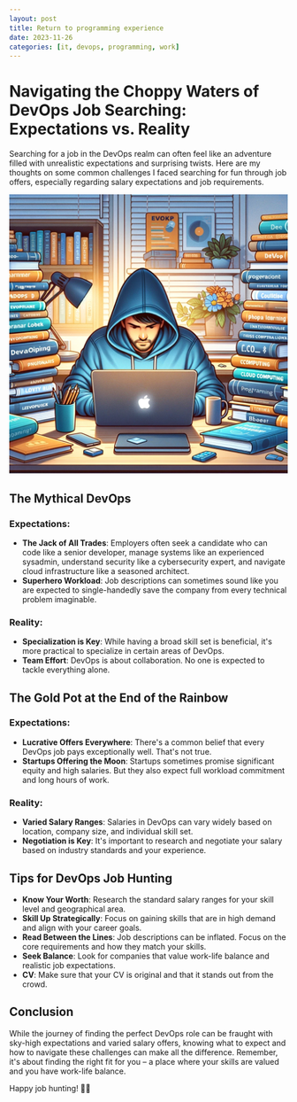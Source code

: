 ```yaml
---
layout: post
title: Return to programming experience
date: 2023-11-26
categories: [it, devops, programming, work]
---
```


# Navigating the Choppy Waters of DevOps Job Searching: Expectations vs. Reality

Searching for a job in the DevOps realm can often feel like an adventure filled with unrealistic expectations and surprising twists. Here are my thoughts on some common challenges I faced searching for fun through job offers, especially regarding salary expectations and job requirements.

![Job Searching in Tech](../../screenshots/programmer.png)


## The Mythical DevOps

### Expectations:
- **The Jack of All Trades**: Employers often seek a candidate who can code like a senior developer, manage systems like an experienced sysadmin, understand security like a cybersecurity expert, and navigate cloud infrastructure like a seasoned architect.
- **Superhero Workload**: Job descriptions can sometimes sound like you are expected to single-handedly save the company from every technical problem imaginable.
### Reality:
- **Specialization is Key**: While having a broad skill set is beneficial, it's more practical to specialize in certain areas of DevOps.
- **Team Effort**: DevOps is about collaboration. No one is expected to tackle everything alone.

## The Gold Pot at the End of the Rainbow

### Expectations:
- **Lucrative Offers Everywhere**: There's a common belief that every DevOps job pays exceptionally well. That's not true.
- **Startups Offering the Moon**: Startups sometimes promise significant equity and high salaries. But they also expect full workload commitment and long hours of work.

### Reality:
- **Varied Salary Ranges**: Salaries in DevOps can vary widely based on location, company size, and individual skill set.
- **Negotiation is Key**: It's important to research and negotiate your salary based on industry standards and your experience.

## Tips for DevOps Job Hunting

- **Know Your Worth**: Research the standard salary ranges for your skill level and geographical area.
- **Skill Up Strategically**: Focus on gaining skills that are in high demand and align with your career goals.
- **Read Between the Lines**: Job descriptions can be inflated. Focus on the core requirements and how they match your skills.
- **Seek Balance**: Look for companies that value work-life balance and realistic job expectations.
- **CV**: Make sure that your CV is original and that it stands out from the crowd.
## Conclusion

While the journey of finding the perfect DevOps role can be fraught with sky-high expectations and varied salary offers, knowing what to expect and how to navigate these challenges can make all the difference. Remember, it's about finding the right fit for you – a place where your skills are valued and you have work-life balance.

Happy job hunting! 🚀🌟
